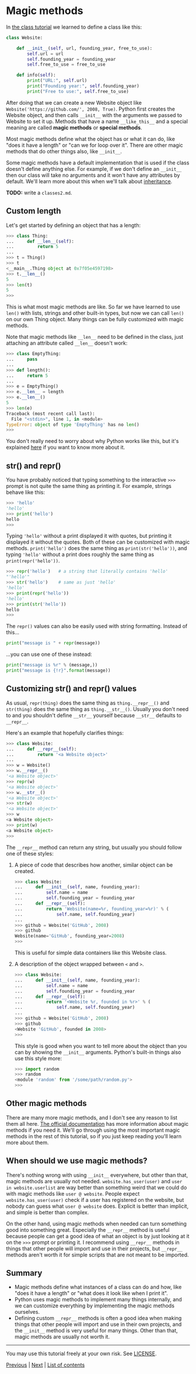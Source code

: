 # Magic methods

In [the class tutorial](../basics/classes.md) we learned to define a
class like this:

```py
class Website:

    def __init__(self, url, founding_year, free_to_use):
        self.url = url
        self.founding_year = founding_year
        self.free_to_use = free_to_use

    def info(self):
        print("URL:", self.url)
        print("Founding year:", self.founding_year)
        print("Free to use:", self.free_to_use)
```

After doing that we can create a new Website object like
`Website('https://github.com/', 2008, True)`. Python first creates the
Website object, and then calls `__init__` with the arguments we passed
to Website to set it up. Methods that have a name `__like_this__` and a
special meaning are called **magic methods** or **special methods**.

Most magic methods define what the object has or what it can do, like
"does it have a length" or "can we for loop over it". There are other
magic methods that do other things also, like `__init__`.

Some magic methods have a default implementation that is used if the
class doesn't define anything else. For example, if we don't define an
`__init__` then our class will take no arguments and it won't have any
attributes by default. We'll learn more about this when we'll talk about
[inheritance](classes2.md).

**TODO:** write a `classes2.md`.

## Custom length

Let's get started by defining an object that has a length:

```py
>>> class Thing:
...     def __len__(self):
...         return 5
...
>>> t = Thing()
>>> t
<__main__.Thing object at 0x7f05e4597198>
>>> t.__len__()
5
>>> len(t)
5
>>>
```

This is what most magic methods are like. So far we have learned to use
`len()` with lists, strings and other built-in types, but now we can
call `len()` on our own Thing object. Many things can be fully
customized with magic methods.

Note that magic methods like `__len__` need to be defined in the class,
just attaching an attribute called `__len__` doesn't work:

```py
>>> class EmptyThing:
...     pass
...
>>> def length():
...     return 5
...
>>> e = EmptyThing()
>>> e.__len__ = length
>>> e.__len__()
5
>>> len(e)
Traceback (most recent call last):
  File "<stdin>", line 1, in <module>
TypeError: object of type 'EmptyThing' has no len()
>>>
```

You don't really need to worry about why Python works like this, but
it's explained
[here](https://docs.python.org/3/reference/datamodel.html#special-method-lookup)
if you want to know more about it.

## str() and repr()

You have probably noticed that typing something to the interactive `>>>`
prompt is not quite the same thing as printing it. For example,
strings behave like this:

```py
>>> 'hello'
'hello'
>>> print('hello')
hello
>>>
```

Typing `'hello'` without a print displayed it with quotes, but printing
it displayed it without the quotes. Both of these can be customized with
magic methods. `print('hello')` does the same thing as
`print(str('hello'))`, and typing `'hello'` without a print does roughly
the same thing as `print(repr('hello'))`.

```py
>>> repr('hello')   # a string that literally contains 'hello'
"'hello'"
>>> str('hello')    # same as just 'hello'
'hello'
>>> print(repr('hello'))
'hello'
>>> print(str('hello'))
hello
>>>
```

The `repr()` values can also be easily used with string formatting.
Instead of this...

```py
print("message is " + repr(message))
```

...you can use one of these instead:

```py
print("message is %r" % (message,))
print("message is {!r}".format(message))
```

## Customizing str() and repr() values

As usual, `repr(thing)` does the same thing as `thing.__repr__()` and
`str(thing)` does the same thing as `thing.__str__()`. Usually you don't
need to and you shouldn't define `__str__` yourself because `__str__`
defaults to `__repr__`.

Here's an example that hopefully clarifies things:

```py
>>> class Website:
...     def __repr__(self):
...         return '<a Website object>'
...
>>> w = Website()
>>> w.__repr__()
'<a Website object>'
>>> repr(w)
'<a Website object>'
>>> w.__str__()
'<a Website object>'
>>> str(w)
'<a Website object>'
>>> w
<a Website object>
>>> print(w)
<a Website object>
>>>
```

The `__repr__` method can return any string, but usually you should
follow one of these styles:

1. A piece of code that describes how another, similar object can be
    created.

    ```py
    >>> class Website:
    ...     def __init__(self, name, founding_year):
    ...         self.name = name
    ...         self.founding_year = founding_year
    ...     def __repr__(self):
    ...         return 'Website(name=%r, founding_year=%r)' % (
    ...             self.name, self.founding_year)
    ...
    >>> github = Website('GitHub', 2008)
    >>> github
    Website(name='GitHub', founding_year=2008)
    >>>
    ```

    This is useful for simple data containers like this Website class.

2. A description of the object wrapped between `<` and `>`.

    ```py
    >>> class Website:
    ...     def __init__(self, name, founding_year):
    ...         self.name = name
    ...         self.founding_year = founding_year
    ...     def __repr__(self):
    ...         return '<Website %r, founded in %r>' % (
    ...             self.name, self.founding_year)
    ...
    >>> github = Website('GitHub', 2008)
    >>> github
    <Website 'GitHub', founded in 2008>
    >>>
    ```

    This style is good when you want to tell more about the object than
    you can by showing the `__init__` arguments. Python's built-in
    things also use this style more:

    ```py
    >>> import random
    >>> random
    <module 'random' from '/some/path/random.py'>
    >>>
    ```

## Other magic methods

There are many more magic methods, and I don't see any reason to list
them all here. [The official
documentation](https://docs.python.org/3/reference/datamodel.html) has
more information about magic methods if you need it. We'll go through
using the most important magic methods in the rest of this tutorial, so
if you just keep reading you'll learn more about them.

## When should we use magic methods?

There's nothing wrong with using `__init__` everywhere, but other than
that, magic methods are usually not needed. `website.has_user(user)` and
`user in website.userlist` are way better than something weird that we
could do with magic methods like `user @ website`. People expect
`website.has_user(user)` check if a user has registered on the website,
but nobody can guess what `user @ website` does. Explicit is better than
implicit, and simple is better than complex.

On the other hand, using magic methods when needed can turn something
good into something great. Especially the `__repr__` method is useful
because people can get a good idea of what an object is by just looking
at it on the `>>>` prompt or printing it. I recommend using `__repr__`
methods in things that other people will import and use in their
projects, but `__repr__` methods aren't worth it for simple scripts that
are not meant to be imported.

## Summary

- Magic methods define what instances of a class can do and how, like
    "does it have a length" or "what does it look like when I print it".
- Python uses magic methods to implement many things internally, and we
    can customize everything by implementing the magic methods
    ourselves.
- Defining custom `__repr__` methods is often a good idea when making
    things that other people will import and use in their own projects,
    and the `__init__` method is very useful for many things.
    Other than that, magic methods are usually not worth it.

***

You may use this tutorial freely at your own risk. See
[LICENSE](../LICENSE).

[Previous](functions.md) | [Next](iters.md) |
[List of contents](../README.md#advanced)
